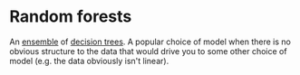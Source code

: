 # Random forests

An [ensemble](202210141516) of [decision trees](202210141453). A popular choice
of model when there is no obvious structure to the data that would drive you to
some other choice of model (e.g. the data obviously isn't linear).
